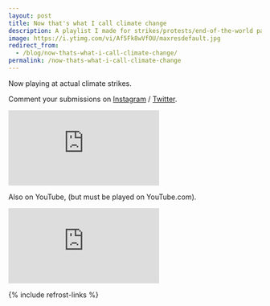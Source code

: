 ```yaml
---
layout: post
title: Now that's what I call climate change
description: A playlist I made for strikes/protests/end-of-the-world parties.
image: https://i.ytimg.com/vi/Af5Fk8wVfOU/maxresdefault.jpg
redirect_from:
  - /blog/now-thats-what-i-call-climate-change/
permalink: /now-thats-what-i-call-climate-change
---
```


Now playing at actual climate strikes.

Comment your submissions on [Instagram](https://www.instagram.com/p/B1wV0HJgzf1/) / [Twitter](https://twitter.com/realolifrost/status/1167354493547241472).

<div class="youtube-player">
<iframe src="https://open.spotify.com/embed/playlist/23fLtnKUaco7zaQgqmvnfh" frameborder="0" allowtransparency="true" allow="encrypted-media"></iframe>
</div>

Also on YouTube, (but must be played on YouTube.com).
<div class="youtube-player">
<iframe src="https://www.youtube.com/embed/videoseries?list=PLg7ku87sG6NcajDCxKDK1FlEcm5JchLOj" frameborder="0" allow="accelerometer; autoplay; encrypted-media; gyroscope; picture-in-picture" allowfullscreen></iframe>
</div>

{% include refrost-links %}
